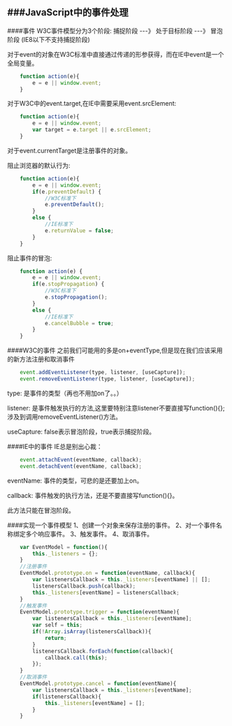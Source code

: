 ###JavaScript中的事件处理
------------------------------------

####事件
  W3C事件模型分为3个阶段: 捕捉阶段 ---》 处于目标阶段 ---》 冒泡阶段
  (IE8以下不支持捕捉阶段)

  对于event的对象在W3C标准中直接通过传递的形参获得，而在IE中event是一个全局变量。

```js
	function action(e){
		e = e || window.event;
	}
```  
  
  对于W3C中的event.target,在IE中需要采用event.srcElement:

```js
	function action(e){
		e = e || window.event;
		var target = e.target || e.srcElement;
	}
```  

  对于event.currentTarget是注册事件的对象。

  阻止浏览器的默认行为:

```js
	function action(e){
		e = e || window.event;
		if(e.preventDefault) {
			//W3C标准下
			e.preventDefault();
		}
		else {
			//IE标准下
			e.returnValue = false;
		}
	}
```  

  阻止事件的冒泡:

```js
	function action(e) {
		e = e || window.event;
		if(e.stopPropagation) {
			//W3C标准下
			e.stopPropagation();
		}
		else {
			//IE标准下
			e.cancelBubble = true;
		}
	}
```  

####W3C的事件
  之前我们可能用的多是on+eventType,但是现在我们应该采用的新方法注册和取消事件

```js
	event.addEventListener(type, listener, [useCapture]);
	event.removeEventListener(type, listener, [useCapture]);
```

  type: 是事件的类型（再也不用加on了。。）

  listener: 是事件触发执行的方法,这里要特别注意listener不要直接写function(){};涉及到调用removeEventListener()方法。

  useCapture: false表示冒泡阶段，true表示捕捉阶段。

####IE中的事件
  IE总是别出心裁：
```js
	event.attachEvent(eventName, callback);
	event.detachEvent(eventName, callback);
```

  eventName: 事件的类型，可悲的是还要加上on。

  callback: 事件触发的执行方法，还是不要直接写function(){}。

  此方法只能在冒泡阶段。

####实现一个事件模型
  1、创建一个对象来保存注册的事件。
  2、对一个事件名称绑定多个响应事件。
  3、触发事件。
  4、取消事件。

```js
	var EventModel = function(){
		this._listeners = {};
	}
	//注册事件
	EventModel.prototype.on = function(eventName, callback){
		var listenersCallback = this._listeners[eventName] || [];
		listenersCallback.push(callback);
		this._listeners[eventName] = listenersCallback;
	}
	//触发事件
	EventModel.prototype.trigger = function(eventName){
		var listenersCallback = this._listeners[eventName];
		var self = this;
		if(!Array.isArray(listenersCallback)){
			return;
		}
		listenersCallback.forEach(function(callback){
			callback.call(this);
		});
	}
	//取消事件
	EventModel.prototype.cancel = function(eventName){
		var listenersCallback = this._listeners[eventName];
		if(listenersCallback){
			this._listeners[eventName] = [];
		}
	}
```



